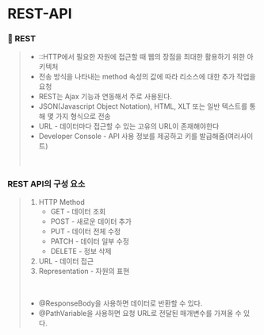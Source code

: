 # REST-API

### 🔎 REST
> - ::HTTP에서 필요한 자원에 접근할 때 웹의 장점을 최대한 활용하기 위한 아키텍처
> - 전송 방식을 나타내는 method 속성의 값에 따라 리소스에 대한 추가 작업을 요청
> - REST는 Ajax 기능과 연동해서 주로 사용된다.
> - JSON(Javascript Object Notation), HTML, XLT 또는 일반 텍스트를 통해 몇 가지 형식으로 전송
> - URL - 데이터마다 접근할 수 있는 고유의 URL이 존재해야한다
> - Developer Console - API 사용 정보를 제공하고 키를 발급해줌(여러사이트)
> <br>
> 
### REST API의 구성 요소 <br>
>   1. HTTP Method
>      - GET - 데이터 조회
>      - POST - 새로운 데이터 추가
>      - PUT - 데이터 전체 수정
>      - PATCH - 데이터 일부 수정
>      - DELETE - 정보 삭제
>   2. URL - 데이터 접근
>   3. Representation - 자원의 표현 
> <br>
>
> - @ResponseBody을 사용하면 데이터로 반환할 수 있다.
> - @PathVariable을 사용하면 요청 URL로 전달된 매개변수를 가져올 수 있다.
